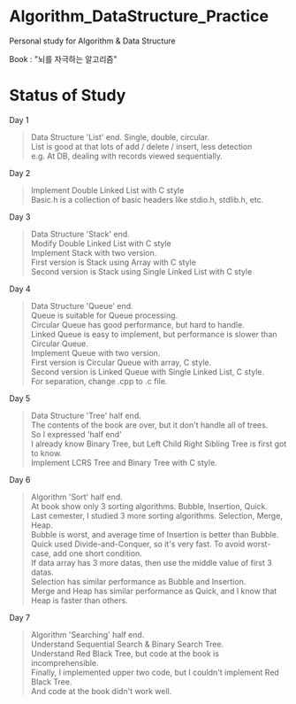 Algorithm_DataStructure_Practice
================================

Personal study for Algorithm &amp; Data Structure

Book : "뇌를 자극하는 알고리즘"



# Status of Study

Day 1
>Data Structure 'List' end. Single, double, circular.   
>List is good at that lots of add / delete / insert, less detection   
>e.g. At DB, dealing with records viewed sequentially.
>
Day 2
>Implement Double Linked List with C style   
>Basic.h is a collection of basic headers like stdio.h, stdlib.h, etc.
>
Day 3
>Data Structure 'Stack' end.   
>Modify Double Linked List with C style   
>Implement Stack with two version.   
>First version is Stack using Array with C style   
>Second version is Stack using Single Linked List with C style

Day 4
>Data Structure 'Queue' end.   
>Queue is suitable for Queue processing.   
>Circular Queue has good performance, but hard to handle.   
>Linked Queue is easy to implement, but performance is slower than Circular Queue.   
>Implement Queue with two version.   
>First version is Circular Queue with array, C style.   
>Second version is Linked Queue with Single Linked List, C style.   
>For separation, change .cpp to .c file.

Day 5
>Data Structure 'Tree' half end.   
>The contents of the book are over, but it don't handle all of trees.   
>So I expressed 'half end'   
>I already know Binary Tree, but Left Child Right Sibling Tree is first got to know.   
>Implement LCRS Tree and Binary Tree with C style.

Day 6
>Algorithm 'Sort' half end.   
>At book show only 3 sorting algorithms. Bubble, Insertion, Quick.   
>Last cemester, I studied 3 more sorting algorithms. Selection, Merge, Heap.   
>Bubble is worst, and average time of Insertion is better than Bubble.   
>Quick used Divide-and-Conquer, so it's very fast. To avoid worst-case, add one short condition.   
>If data array has 3 more datas, then use the middle value of first 3 datas.   
>Selection has similar performance as Bubble and Insertion.   
>Merge and Heap has similar performance as Quick, and I know that Heap is faster than others.

Day 7
>Algorithm 'Searching' half end.   
>Understand Sequential Search & Binary Search Tree.   
>Understand Red Black Tree, but code at the book is incomprehensible.   
>Finally, I implemented upper two code, but I couldn't implement Red Black Tree.   
>And code at the book didn't work well.